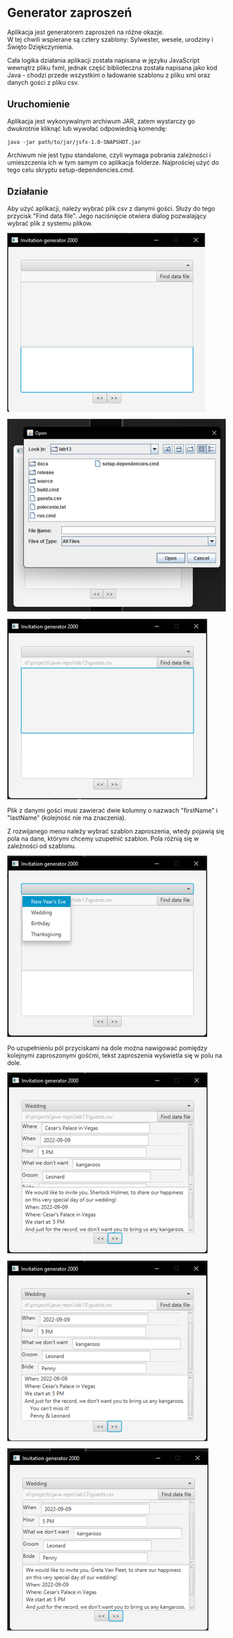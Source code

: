 # Generator zaproszeń
Aplikacja jest generatorem zaproszeń na różne okazje.  
W tej chwili wspierane są cztery szablony: Sylwester, wesele, urodziny i Święto Dziękczynienia.

Cała logika działania aplikacji została napisana w języku JavaScript wewnątrz pliku fxml,
jednak część biblioteczna została napisana jako kod Java - chodzi przede wszystkim
o ładowanie szablonu z pliku xml oraz danych gości z pliku csv.

## Uruchomienie

Aplikacja jest wykonywalnym archiwum JAR, zatem wystarczy go dwukrotnie kliknąć lub
wywołać odpowiednią komendę:

    java -jar path/to/jar/jsfx-1.0-SNAPSHOT.jar

Archiwum nie jest typu standalone, czyli wymaga pobrania zależności i umieszczenia ich
w tym samym co aplikacja folderze. Najprościej użyć do tego celu skryptu setup-dependencies.cmd.

## Działanie

Aby użyć aplikacji, należy wybrać plik csv z danymi gości. Służy do tego przycisk
"Find data file". Jego naciśnięcie otwiera dialog pozwalający wybrać plik z systemu
plików.

![Screenshot](lab13/docs/pics/Obraz1.png)

![Screenshot](lab13/docs/pics/Obraz2.png)

![Screenshot](lab13/docs/pics/Obraz3.png)

Plik z danymi gości musi zawierać dwie kolumny o nazwach "firstName" i "lastName" (kolejność nie ma znaczenia).

Z rozwijanego menu należy wybrać szablon zaproszenia, wtedy pojawią się pola na dane,
którymi chcemy uzupełnić szablon. Pola różnią się w zależności od szablonu.

![Screenshot](lab13/docs/pics/Obraz4.png)

Po uzupełnieniu pól przyciskami na dole można nawigować pomiędzy kolejnymi zaproszonymi gośćmi, tekst zaproszenia wyświetla się w polu na dole.

![Screenshot](lab13/docs/pics/Obraz5.png)

![Screenshot](lab13/docs/pics/Obraz6.png)

![Screenshot](lab13/docs/pics/Obraz7.png)